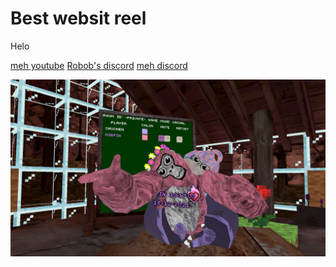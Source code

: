 # Best websit reel
Helo

[meh youtube](https://www.youtube.com/channel/UCCWQWcxaxES3DegHbXowoDw)
[Robob's discord](https://discord.gg/s52TbaHWPR)
[meh discord](https://discord.gg/5YKrS55hg5)

![Epik picture](epikscrenshot.png)
